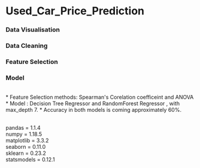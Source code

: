 # Used_Car_Price_Prediction

### Data Visualisation
### Data Cleaning
### Feature Selection
### Model 
<br>
* Feature Selection methods: Spearman's Corelation coefficeint and ANOVA  
* Model : Decision Tree Regressor and RandomForest Regressor , with max_depth 7.
* Accuracy in both models is coming approximately 60%. 
<br><br>


pandas = 1.1.4 <br>
numpy = 1.18.5 <br>
matplotlib = 3.3.2 <br>
seaborn = 0.11.0 <br>
sklearn = 0.23.2 <br>
statsmodels = 0.12.1






